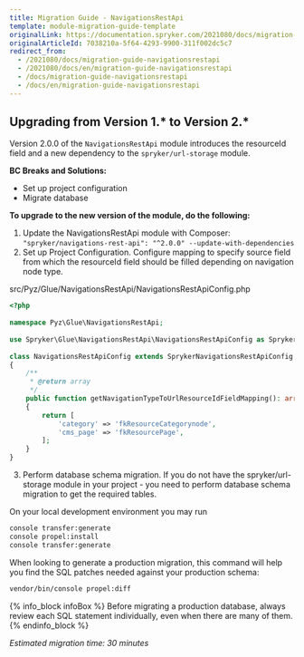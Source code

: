 ```yaml
---
title: Migration Guide - NavigationsRestApi
template: module-migration-guide-template
originalLink: https://documentation.spryker.com/2021080/docs/migration-guide-navigationsrestapi
originalArticleId: 7038210a-5f64-4293-9900-311f002dc5c7
redirect_from:
  - /2021080/docs/migration-guide-navigationsrestapi
  - /2021080/docs/en/migration-guide-navigationsrestapi
  - /docs/migration-guide-navigationsrestapi
  - /docs/en/migration-guide-navigationsrestapi
---
```


## Upgrading from Version 1.* to Version 2.*

Version 2.0.0 of the `NavigationsRestApi` module introduces the resourceId field and a new dependency to the `spryker/url-storage` module.

**BC Breaks and Solutions:**

* Set up project configuration
* Migrate database

**To upgrade to the new version of the module, do the following:**
1. Update the NavigationsRestApi module with Composer:
`"spryker/navigations-rest-api": "^2.0.0" --update-with-dependencies`
2. Set up Project Configuration.
Configure mapping to specify source field from which the resourceId field should be filled depending on navigation node type.

src/Pyz/Glue/NavigationsRestApi/NavigationsRestApiConfig.php

```php
<?php
 
namespace Pyz\Glue\NavigationsRestApi;
 
use Spryker\Glue\NavigationsRestApi\NavigationsRestApiConfig as SprykerNavigationsRestApiConfigi;
 
class NavigationsRestApiConfig extends SprykerNavigationsRestApiConfig
{
    /**
     * @return array
     */
    public function getNavigationTypeToUrlResourceIdFieldMapping(): array
    {
        return [
            'category' => 'fkResourceCategorynode',
            'cms_page' => 'fkResourcePage',
        ];
    }
}
```

3.  Perform database schema migration.
If you do not have the spryker/url-storage module in your project - you need to perform database schema migration to get the required tables.

On your local development environment you may run

```bash
console transfer:generate
console propel:install
console transfer:generate
```

When looking to generate a production migration, this command will help you find the SQL patches needed against your production schema:

```bash
vendor/bin/console propel:diff
```

{% info_block infoBox %}
Before migrating a production database, always review each SQL statement individually, even when there are many of them.
{% endinfo_block %}

_Estimated migration time: 30 minutes_
